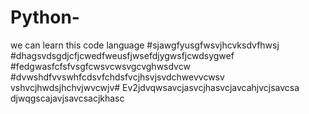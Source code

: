 # Python-
we can learn this code language
#sjawgfyusgfwsvjhcvksdvfhwsj
#dhagsvdsgdjcfjcwedfweusfjwsefdjygwsfjcwdsygwef
#fedgwasfcfsfvsgfcwsvcwsvgcvghwsdvcw
#dvwshdfvvswhfcdsvfchdsfvcjhsvjsvdchwevvcwsv vshvcjhwdsjhchvjwvcwjv#
Ev2jdvqwsavcjasvcjhasvcjavcahjvcjsavcsa
djwqgscajavjsavcsacjkhasc
